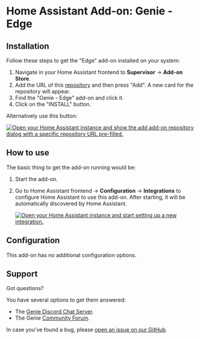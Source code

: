 # Home Assistant Add-on: Genie - Edge

## Installation

Follow these steps to get the "Edge" add-on installed on your system:

1. Navigate in your Home Assistant frontend to **Supervisor** -> **Add-on Store**.
2. Add the URL of this [repository] and then press "Add". A new card for the repository will appear.
3. Find the "Genie - Edge" add-on and click it.
4. Click on the "INSTALL" button.

Alternatively use this button:

[![Open your Home Assistant instance and show the add add-on repository dialog with a specific repository URL pre-filled.](https://my.home-assistant.io/badges/supervisor_add_addon_repository.svg)](https://my.home-assistant.io/redirect/supervisor_add_addon_repository/?repository_url=https%3A%2F%2Fgithub.com%2Fstanford-oval%2Falmond-hassio-repository)

## How to use

The basic thing to get the add-on running would be:

1. Start the add-on.
2. Go to Home Assistant frontend -> **Configuration** -> **Integrations**
   to configure Home Assistant to use this add-on. After starting,
   it will be automatically discovered by Home Assistant.

   [![Open your Home Assistant instance and start setting up a new integration.](https://my.home-assistant.io/badges/config_flow_start.svg)](https://my.home-assistant.io/redirect/config_flow_start/?domain=almond)

## Configuration

This add-on has no additional configuration options.

## Support

Got questions?

You have several options to get them answered:

- The [Genie Discord Chat Server][discord].
- The Genie [Community Forum][forum].

In case you've found a bug, please [open an issue on our GitHub][issue].

[discord]: https://discord.gg/anthtR4
[forum]: https://community.almond.stanford.edu
[issue]: https://github.com/stanford-oval/almond-hassio-repository/issues
[repository]: https://github.com/stanford-oval/almond-hassio-repository
